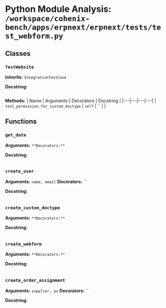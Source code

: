 # Python Module Analysis: `/workspace/cohenix-bench/apps/erpnext/erpnext/tests/test_webform.py`

## Classes

### `TestWebsite`
**Inherits:** `IntegrationTestCase`


**Docstring:**
```

```

**Methods:**
| Name | Arguments | Decorators | Docstring |
|---|---|---|---|
| `test_permission_for_custom_doctype` | `self` | `` |  |





## Functions

### `get_data`
**Arguments:** ``
**Decorators:** ``

**Docstring:**
```

```
### `create_user`
**Arguments:** `name, email`
**Decorators:** ``

**Docstring:**
```

```
### `create_custom_doctype`
**Arguments:** ``
**Decorators:** ``

**Docstring:**
```

```
### `create_webform`
**Arguments:** ``
**Decorators:** ``

**Docstring:**
```

```
### `create_order_assignment`
**Arguments:** `supplier, po`
**Decorators:** ``

**Docstring:**
```

```


